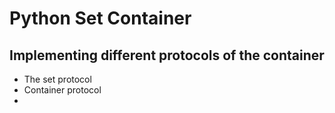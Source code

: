 # Python Set Container

## Implementing different protocols of the container
- The set protocol
- Container protocol
- 
